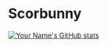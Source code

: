 # Scorbunny
[![Your Name's GitHub stats](https://github-readme-stats.vercel.app/api?username=Scorbunny10&show_icons=true&count_private=true&theme=dark)](https://github.com/YOUR_USERNAME)
